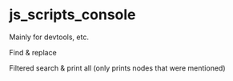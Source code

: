 # js_scripts_console
Mainly for devtools, etc.

Find & replace

Filtered search & print all (only prints nodes that were mentioned)
